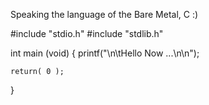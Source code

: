 Speaking the language of the Bare Metal, C  :)

#include "stdio.h"
#include "stdlib.h"

int main (void)
{
	printf("\n\tHello Now ...\n\n");


	return( 0 );
}

